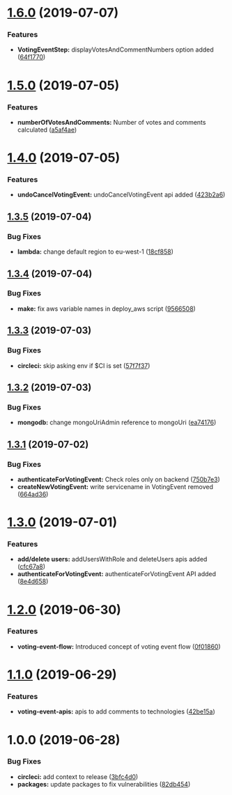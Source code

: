 # [1.6.0](https://github.com/thoughtworks/byor-voting-server/compare/v1.5.0...v1.6.0) (2019-07-07)


### Features

* **VotingEventStep:** displayVotesAndCommentNumbers option added ([64f1770](https://github.com/thoughtworks/byor-voting-server/commit/64f1770))

# [1.5.0](https://github.com/thoughtworks/byor-voting-server/compare/v1.4.0...v1.5.0) (2019-07-05)


### Features

* **numberOfVotesAndComments:** Number of votes and comments calculated ([a5af4ae](https://github.com/thoughtworks/byor-voting-server/commit/a5af4ae))

# [1.4.0](https://github.com/thoughtworks/byor-voting-server/compare/v1.3.5...v1.4.0) (2019-07-05)


### Features

* **undoCancelVotingEvent:** undoCancelVotingEvent api added ([423b2a6](https://github.com/thoughtworks/byor-voting-server/commit/423b2a6))

## [1.3.5](https://github.com/thoughtworks/byor-voting-server/compare/v1.3.4...v1.3.5) (2019-07-04)


### Bug Fixes

* **lambda:** change default region to eu-west-1 ([18cf858](https://github.com/thoughtworks/byor-voting-server/commit/18cf858))

## [1.3.4](https://github.com/thoughtworks/byor-voting-server/compare/v1.3.3...v1.3.4) (2019-07-04)


### Bug Fixes

* **make:** fix aws variable names in deploy_aws script ([9566508](https://github.com/thoughtworks/byor-voting-server/commit/9566508))

## [1.3.3](https://github.com/thoughtworks/byor-voting-server/compare/v1.3.2...v1.3.3) (2019-07-03)


### Bug Fixes

* **circleci:** skip asking env if $CI is set ([57f7f37](https://github.com/thoughtworks/byor-voting-server/commit/57f7f37))

## [1.3.2](https://github.com/thoughtworks/byor-voting-server/compare/v1.3.1...v1.3.2) (2019-07-03)


### Bug Fixes

* **mongodb:** change mongoUriAdmin reference to mongoUri ([ea74176](https://github.com/thoughtworks/byor-voting-server/commit/ea74176))

## [1.3.1](https://github.com/thoughtworks/byor-voting-server/compare/v1.3.0...v1.3.1) (2019-07-02)


### Bug Fixes

* **authenticateForVotingEvent:** Check roles only on backend ([750b7e3](https://github.com/thoughtworks/byor-voting-server/commit/750b7e3))
* **createNewVotingEvent:** write servicename in VotingEvent removed ([664ad36](https://github.com/thoughtworks/byor-voting-server/commit/664ad36))

# [1.3.0](https://github.com/thoughtworks/byor-voting-server/compare/v1.2.0...v1.3.0) (2019-07-01)


### Features

* **add/delete users:** addUsersWithRole and deleteUsers apis added ([cfc67a8](https://github.com/thoughtworks/byor-voting-server/commit/cfc67a8))
* **authenticateForVotingEvent:** authenticateForVotingEvent API added ([8e4d658](https://github.com/thoughtworks/byor-voting-server/commit/8e4d658))

# [1.2.0](https://github.com/thoughtworks/byor-voting-server/compare/v1.1.0...v1.2.0) (2019-06-30)


### Features

* **voting-event-flow:** Introduced concept of voting event flow ([0f01860](https://github.com/thoughtworks/byor-voting-server/commit/0f01860))

# [1.1.0](https://github.com/thoughtworks/byor-voting-server/compare/v1.0.0...v1.1.0) (2019-06-29)


### Features

* **voting-event-apis:** apis to add comments to technologies ([42be15a](https://github.com/thoughtworks/byor-voting-server/commit/42be15a))

# 1.0.0 (2019-06-28)


### Bug Fixes

* **circleci:** add context to release ([3bfc4d0](https://github.com/thoughtworks/byor-voting-server/commit/3bfc4d0))
* **packages:** update packages to fix vulnerabilities ([82db454](https://github.com/thoughtworks/byor-voting-server/commit/82db454))
